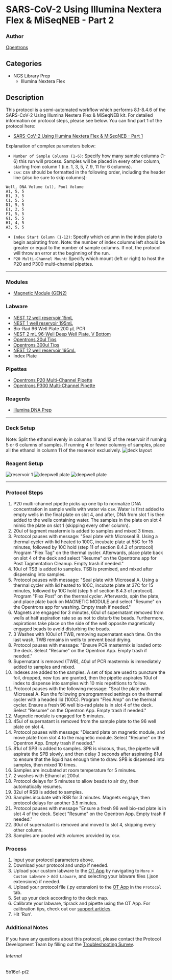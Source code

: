 # SARS-CoV-2 Using Illumina Nextera Flex & MiSeqNEB - Part 2

### Author
[Opentrons](https://opentrons.com/)


## Categories
* NGS Library Prep
	* Illumina Nextera Flex

## Description
This protocol is a semi-automated workflow which performs 8.1-8.4.6 of the SARS-CoV-2 Using Illumina Nextera Flex & MiSeqNEB kit. For detailed information on protocol steps, please see below. You can find part 1 of the protocol here:

* [SARS-CoV-2 Using Illumina Nextera Flex & MiSeqNEB - Part 1](https://protocols.opentrons.com/protocol/5b16ef)

Explanation of complex parameters below:
* `Number of Sample Columns (1-6)`: Specify how many sample columns (1-6) this run will process. Samples will be placed in every other column, starting from column 1 (i.e. 1, 3, 5, 7, 9, 11 for 6 columns).
* `csv`: csv should be formatted in the following order, including the header line (also be sure to skip columns):
```
Well, DNA Volume (ul), Pool Volume
A1, 5, 5
B1, 3, 5
C1, 5, 5
D1, 5, 5
E1, 2, 5
F1, 5, 5
G1, 5, 5
H1, 4, 5
A3, 5, 5
```
* `Index Start Column (1-12)`: Specify which column in the index plate to begin aspirating from. Note: the number of index columns left should be greater or equal to the number of sample columns. If not, the protocol will throw an error at the beginning of the run.
* `P20 Multi-Channel Mount`: Specify which mount (left or right) to host the P20 and P300 multi-channel pipettes.


---

### Modules
* [Magnetic Module (GEN2)](https://shop.opentrons.com/collections/hardware-modules/products/magdeck)

### Labware
* [NEST 12 well reservoir 15mL](https://shop.opentrons.com/verified-labware/well-reservoirs/)
* [NEST 1 well reservoir 195mL](https://shop.opentrons.com/verified-labware/well-reservoirs/)
* Bio-Rad 96 Well Plate 200 µL PCR
* [NEST 2 mL 96-Well Deep Well Plate, V Bottom](https://shop.opentrons.com/nest-2-ml-96-well-deep-well-plate-v-bottom/)
* [Opentrons 20ul Tips](https://shop.opentrons.com/universal-filter-tips/)
* [Opentrons 300ul Tips](https://shop.opentrons.com/universal-filter-tips/)
* [NEST 12 well reservoir 195mL](https://shop.opentrons.com/verified-labware/well-reservoirs/)
* Index Plate

### Pipettes
* [Opentrons P20 Multi-Channel Pipette](https://shop.opentrons.com/8-channel-electronic-pipette/)
* [Opentrons P300 Multi-Channel Pipette](https://shop.opentrons.com/8-channel-electronic-pipette/)

### Reagents
* [Illumina DNA Prep](https://www.illumina.com/products/by-type/sequencing-kits/library-prep-kits/nextera-dna-flex.html)

---

### Deck Setup
Note: Split the ethanol evenly in columns 11 and 12 of the reservoir if running 5 or 6 columns of samples. If running 4 or fewer columns of samples, place all the ethanol in column 11 of the reservoir exclusively.
![deck layout](https://opentrons-protocol-library-website.s3.amazonaws.com/custom-README-images/5b16ef/pt2/Screen+Shot+2022-04-14+at+1.48.51+PM.png)

### Reagent Setup

![reservoir 1](https://opentrons-protocol-library-website.s3.amazonaws.com/custom-README-images/5b16ef/pt2/Screen+Shot+2022-04-14+at+1.49.23+PM.png)
![deepwell plate](https://opentrons-protocol-library-website.s3.amazonaws.com/custom-README-images/5b16ef/pt2/Screen+Shot+2022-04-14+at+1.49.44+PM.png)
![deepwell plate](https://opentrons-protocol-library-website.s3.amazonaws.com/custom-README-images/5b16ef/pt2/Screen+Shot+2022-04-14+at+1.50.01+PM.png)

---

### Protocol Steps
1. P20 multi-channel pipette picks up one tip to normalize DNA concentration in sample wells with water via csv. Water is first added to empty wells in the final plate on slot 4, and after, DNA from slot 1 is then added to the wells containing water. The samples in the plate on slot 4 mimic the plate on slot 1 (skipping every other column).
2. 20ul of tagment mastermix is added to samples and mixed 3 times.
3. Protocol pauses with message: "Seal plate with Microseal B. Using a thermal cycler with lid heated to 100C, incubate plate at 55C for 15 minutes, followed by 10C hold (step 11 of section 8.4.2 of protocol) Program "Flex Tag" on the thermal cycler. Afterwards, place plate back on slot 4 of the deck and select "Resume" on the Opentrons app for Post Tagmentation Cleanup. Empty trash if needed."
4. 10ul of TSB is added to samples. TSB is premixed, and mixed after dispensing into samples.
5. Protocol pauses with message: "Seal plate with Microseal A. Using a thermal cycler with lid heated to 100C, incubate plate at 37C for 15 minutes, followed by 10C hold (step 5 of section 8.4.3 of protocol). Program "Flex Post" on the thermal cycler. Afterwards, spin the plate, and place plate back on MAGNETIC MODULE and select "Resume" on the Opentrons app for washing. Empty trash if needed."
6. Magnets are engaged for 3 minutes, 60ul of supernatant removed from wells at half aspiration rate so as not to disturb the beads. Furthermore, aspirations take place on the side of the well opposite magnetically engaged beads to avoid disturbing the beads.
7. 3 Washes with 100ul of TWB, removing supernatant each time. On the last wash, TWB remains in wells to prevent bead drying.
8. Protocol pauses with message: "Ensure PCR mastermix is loaded onto the deck. Select "Resume" on the Opentron App. Empty trash if needed."
9. Supernatant is removed (TWB), 40ul of PCR mastermix is immediately added to samples and mixed.
10. Indexes are added to the samples. A set of tips are used to puncture the foil, dropped, new tips are granted, then the pipette aspirates 10ul of index to dispense into samples with 10 mix repetitions to follow.
11. Protocol pauses with the following message: "Seal the plate with Microseal A. Run the following preprogrammed settings on the thermal cycler with a headed lid (100C). Program "Flex Amp" on the thermal cycler. Ensure a fresh 96 well bio-rad plate is in slot 4 of the deck. Select "Resume" on the Opentron App. Empty trash if needed."
12. Magnetic module is engaged for 5 minutes.
13. 45ul of supernatant is removed from the sample plate to the 96 well plate on slot 4.
14. Protocol pauses with message: "Discard plate on magnetic module, and move plate from slot 4 to the magnetic module. Select "Resume" on the Opentron App. Empty trash if needed."
15. 81ul of SPB is added to samples. SPB is viscous, thus, the pipette will aspirate the SPB slowly, and then delay 3 seconds after aspirating 81ul to ensure that the liquid has enough time to draw. SPB is dispensed into samples, then mixed 10 times.
16. Samples are incubated at room temperature for 5 minutes.
17. 2 washes with Ethanol at 200ul.
18. Protocol delays for 5 minutes to allow beads to air dry, then automatically resumes.
19. 32ul of RSB is added to samples.
20. Samples incubate with RSB for 3 minutes. Magnets engage, then protocol delays for another 3.5 minutes.
21. Protocol pauses with message "Ensure a fresh 96 well bio-rad plate is in slot 4 of the deck. Select "Resume" on the Opentron App. Empty trash if needed."
22. 30ul of supernatant is removed and moved to slot 4, skipping every other column.
23. Samples are pooled with volumes provided by csv.


### Process
1. Input your protocol parameters above.
2. Download your protocol and unzip if needed.
3. Upload your custom labware to the [OT App](https://opentrons.com/ot-app) by navigating to `More` > `Custom Labware` > `Add Labware`, and selecting your labware files (.json extensions) if needed.
4. Upload your protocol file (.py extension) to the [OT App](https://opentrons.com/ot-app) in the `Protocol` tab.
5. Set up your deck according to the deck map.
6. Calibrate your labware, tiprack and pipette using the OT App. For calibration tips, check out our [support articles](https://support.opentrons.com/en/collections/1559720-guide-for-getting-started-with-the-ot-2).
7. Hit 'Run'.

### Additional Notes
If you have any questions about this protocol, please contact the Protocol Development Team by filling out the [Troubleshooting Survey](https://protocol-troubleshooting.paperform.co/).

###### Internal
5b16ef-pt2
